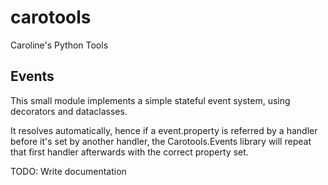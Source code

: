 # carotools
 Caroline's Python Tools

## Events

This small module implements a simple stateful event system, using decorators and dataclasses.

It resolves automatically, hence if a event.property is referred by a handler before it's set by another handler, the Carotools.Events library will repeat that first handler afterwards with the correct property set.

TODO: Write documentation
